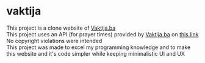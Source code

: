 # vaktija
This project is a clone website of [Vaktija.ba](https://vaktija.ba)<br>
This project uses an API (for prayer times) provided by [Vaktija.ba](https://vaktija.ba) on [this link](https://api.vaktija.ba/vaktija/v1)<br>
No copyright violations were intended<br>
This project was made to excel my programming knowledge and to make this website and it's code simpler while keeping minimalistic UI and UX
